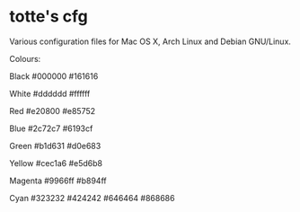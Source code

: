 totte's cfg
===========

Various configuration files for Mac OS X, Arch Linux and Debian GNU/Linux.

Colours:

Black
\#000000
\#161616

White
\#dddddd
\#ffffff

Red
\#e20800
\#e85752

Blue
\#2c72c7
\#6193cf

Green
\#b1d631
\#d0e683

Yellow
\#cec1a6
\#e5d6b8

Magenta
\#9966ff
\#b894ff

Cyan
\#323232
\#424242
\#646464
\#868686
